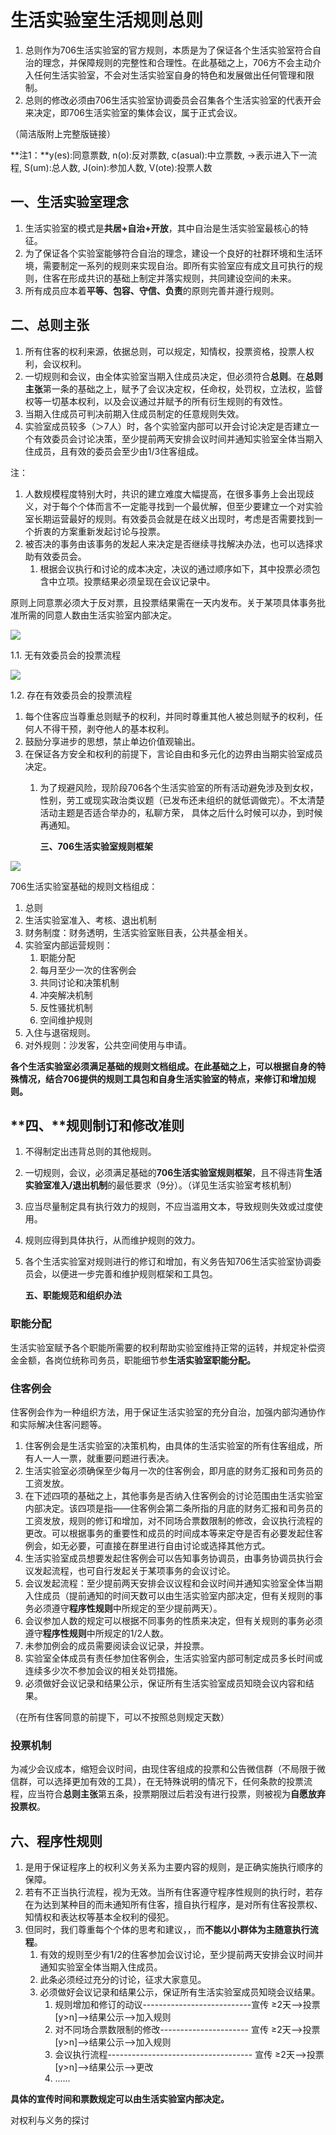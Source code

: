 # 生活实验室生活规则总则



1. 总则作为706生活实验室的官方规则，本质是为了保证各个生活实验室符合自治的理念，并保障规则的完整性和合理性。在此基础之上，706方不会主动介入任何生活实验室，不会对生活实验室自身的特色和发展做出任何管理和限制。
2. 总则的修改必须由706生活实验室协调委员会召集各个生活实验室的代表开会来决定，即706生活实验室的集体会议，属于正式会议。

（简洁版附上完整版链接）

**注1：**y\(es\):同意票数, n\(o\):反对票数, c\(asual\):中立票数, -&gt;表示进入下一流程, S\(um\):总人数, J\(oin\):参加人数, V\(ote\):投票人数

## 一、生活实验室理念

1. 生活实验室的模式是**共居+自治+开放**，其中自治是生活实验室最核心的特征。
2. 为了保证各个实验室能够符合自治的理念，建设一个良好的社群环境和生活环境，需要制定一系列的规则来实现自治。即所有实验室应有成文且可执行的规则，住客在形成共识的基础上制定并落实规则，共同建设空间的未来。
3. 所有成员应本着**平等、包容、守信、负责**的原则完善并遵行规则。

## 二、总则主张

1. 所有住客的权利来源，依据总则，可以规定，知情权，投票资格，投票人权利，会议权利。
2. 一切规则和会议，由全体实验室当期入住成员决定，但必须符合**总则**。在**总则主张**第一条的基础之上，赋予了会议决定权，任命权，处罚权，立法权，监督权等一切基本权利，以及会议通过并赋予的所有衍生规则的有效性。
3. 当期入住成员可判决前期入住成员制定的任意规则失效。
4. 实验室成员较多（＞7人）时，各个实验室内部可以开会讨论决定是否建立一个有效委员会讨论决策，至少提前两天安排会议时间并通知实验室全体当期入住成员，且有效的委员会至少由1/3住客组成。

注：

1. 人数规模程度特别大时，共识的建立难度大幅提高，在很多事务上会出现歧义，对于每个个体而言不一定能寻找到一个最优解，但至少要建立一个对实验室长期运营最好的规则。有效委员会就是在歧义出现时，考虑是否需要找到一个折衷的方案重新发起讨论与投票。
2. 被否决的事务由该事务的发起人来决定是否继续寻找解决办法，也可以选择求助有效委员会。
   1. 根据会议执行和讨论的成本决定，决议的通过顺序如下，其中投票必须包含中立项。投票结果必须呈现在会议记录中。

原则上同意票必须大于反对票，且投票结果需在一天内发布。关于某项具体事务批准所需的同意人数由生活实验室内部决定。

![](../.gitbook/assets/wu-zhi-hang-wei-yuan-hui-.png)

1.1. 无有效委员会的投票流程

![](../.gitbook/assets/zong-ze-hui-yi-tou-piao-.png)

1.2. 存在有效委员会的投票流程

1. 每个住客应当尊重总则赋予的权利，并同时尊重其他人被总则赋予的权利，任何人不得干预，剥夺他人的基本权利。
2. 鼓励分享进步的思想，禁止单边价值观输出。
3. 在保证各方安全和权利的前提下，言论自由和多元化的边界由当期实验室成员决定。
   1. 为了规避风险，现阶段706各个生活实验室的所有活动避免涉及到女权，性别，劳工或现实政治类议题（已发布还未组织的就低调做完）。不太清楚活动主题是否适合举办的，私聊方荣， 具体之后什么时候可以办，到时候再通知。

      **三、706生活实验室规则框架**

![](../.gitbook/assets/706lifelab-gui-ze-kuang-jia-.png)

706生活实验室基础的规则文档组成：

1. 总则
2. 生活实验室准入、考核、退出机制
3. 财务制度：财务透明，生活实验室账目表，公共基金相关。
4. 实验室内部运营规则：
   1. 职能分配
   2. 每月至少一次的住客例会
   3. 共同讨论和决策机制
   4. 冲突解决机制
   5. 反性骚扰机制
   6. 空间维护规则
5. 入住与退宿规则。
6. 对外规则：沙发客，公共空间使用与申请。

**各个生活实验室必须满足基础的规则文档组成。在此基础之上，可以根据自身的特殊情况，结合706提供的规则工具包和自身生活实验室的特点，来修订和增加规则。**

## **四、**规则制订和修改准则

1. 不得制定出违背总则的其他规则。
2. 一切规则，会议，必须满足基础的**706生活实验室规则框架**，且不得违背**生活实验室准入/退出机制**的最低要求（9分）。（详见生活实验室考核机制）
3. 应当尽量制定具有执行效力的规则，不应当滥用文本，导致规则失效或过度使用。
4. 规则应得到具体执行，从而维护规则的效力。
5. 各个生活实验室对规则进行的修订和增加，有义务告知706生活实验室协调委员会，以便进一步完善和维护规则框架和工具包。

   **五、职能规范和组织办法**

### 职能分配

生活实验室赋予各个职能所需要的权利帮助实验室维持正常的运转，并规定补偿资金金额，各岗位统称司务员，职能细节参**生活实验室职能分配。**

### 住客例会

住客例会作为一种组织方法，用于保证生活实验室的充分自治，加强内部沟通协作和实际解决住客问题等。

1. 住客例会是生活实验室的决策机构，由具体的生活实验室的所有住客组成，所有人一人一票，就重要问题进行表决。
2. 生活实验室必须确保至少每月一次的住客例会，即月底的财务汇报和司务员的工资发放。
3. 在下述四项的基础之上，其他事务是否纳入住客例会的讨论范围由生活实验室内部决定。该四项是指——住客例会第二条所指的月底的财务汇报和司务员的工资发放，规则的修订和增加，对不同场合票数限制的修改，会议执行流程的更改。可以根据事务的重要性和成员的时间成本等来定夺是否有必要发起住客例会，如无必要，可直接在群里进行自由讨论或选择其他方式。
4. 生活实验室成员想要发起住客例会可以告知事务协调员，由事务协调员执行会议发起流程，也可自行发起关于某项事务的会议讨论。
5. 会议发起流程：至少提前两天安排会议议程和会议时间并通知实验室全体当期入住成员（提前通知的时间天数可以由生活实验室内部决定，但有关规则的事务必须遵守**程序性规则**中所规定的至少提前两天）。
6. 会议参加人数的规定可以根据不同事务的性质来决定，但有关规则的事务必须遵守**程序性规则**中所规定的1/2人数。
7. 未参加例会的成员需要阅读会议记录，并投票。
8. 实验室全体成员有责任参加住客例会，生活实验室内部可制定成员多长时间或连续多少次不参加会议的相关处罚措施。
9. 必须做好会议记录和结果公示，保证所有生活实验室成员知晓会议内容和结果。

（在所有住客同意的前提下，可以不按照总则规定天数）

### 投票机制

为减少会议成本，缩短会议时间，由现住客组成的投票和公告微信群（不局限于微信群，可以选择更加有效的工具），在无特殊说明的情况下，任何条款的投票流程，应当符合**总则主张**第五条，投票期限过后若没有进行投票，则被视为**自愿放弃投票权**。

## 六、程序性规则

1. 是用于保证程序上的权利义务关系为主要内容的规则，是正确实施执行顺序的保障。
2. 若有不正当执行流程，视为无效。当所有住客遵守程序性规则的执行时，若存在为达到某种目的而未通知所有住客，擅自执行程序，是对所有住客投票权、知情权和表达权等基本全权利的侵犯。
3. 但同时，我们尊重每个个体的思考和建议，，而**不能以小群体为主随意执行流程**。
   1. 有效的规则至少有1/2的住客参加会议讨论，至少提前两天安排会议时间并通知实验室全体当期入住成员。
   2. 此条必须经过充分的讨论，征求大家意见。
   3. 必须做好会议记录和结果公示，保证所有生活实验室成员知晓会议结果。
      1. 规则增加和修订的动议---------------------------宣传 ≥2天–&gt;投票\[y&gt;n\]–&gt;结果公示–&gt;加入规则
      2. 对不同场合票数限制的修改---------------------- 宣传 ≥2天–&gt;投票\[y&gt;n\]–&gt;结果公示–&gt;加入规则
      3. 会议执行流程------------------------------------ 宣传 ≥2天–&gt;投票\[y&gt;n\]–&gt;结果公示–&gt;更改
      4. ......

**具体的宣传时间和票数规定可以由生活实验室内部决定。**

对权利与义务的探讨

